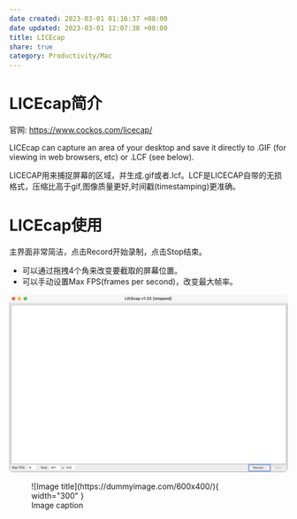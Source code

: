```yaml
---
date created: 2023-03-01 01:16:37 +08:00
date updated: 2023-03-01 12:07:38 +08:00
title: LICEcap
share: true
category: Productivity/Mac
---
```


# LICEcap简介
官网: https://www.cockos.com/licecap/

LICEcap can capture an area of your desktop and save it directly to .GIF (for viewing in web browsers, etc) or .LCF (see below).

LICECAP用来捕捉屏幕的区域，并生成.gif或者.lcf。LCF是LICECAP自带的无损格式，压缩比高于gif,图像质量更好,时间戳(timestamping)更准确。


# LICEcap使用
主界面非常简洁，点击Record开始录制，点击Stop结束。
- 可以通过拖拽4个角来改变要截取的屏幕位置。
- 可以手动设置Max FPS(frames per second)，改变最大帧率。

![LICEcap界面](../../img/LICEcap_ui.png)


<figure markdown>
  ![Image title](https://dummyimage.com/600x400/){ width="300" }
  <figcaption>Image caption</figcaption>
</figure>
